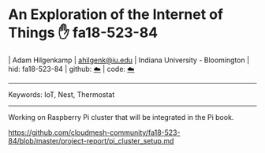 # An Exploration of the Internet of Things :hand: fa18-523-84

| Adam Hilgenkamp 
| ahilgenk@iu.edu 
| Indiana University - Bloomington 
| hid: fa18-523-84 
| github: [:cloud:](https://github.com/cloudmesh-community/fa18-523-84/edit/master/project-report/report.md)
| code: [:cloud:](https://github.com/cloudmesh-community/fa18-523-84/tree/master/project-code)

---

Keywords: IoT, Nest, Thermostat

---

Working on Raspberry Pi cluster that will be integrated in the Pi book.

https://github.com/cloudmesh-community/fa18-523-84/blob/master/project-report/pi_cluster_setup.md
